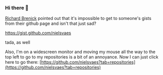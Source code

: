 ### Hi there 🌴

<!--
**nielsvaes/nielsvaes** is a ✨ _special_ ✨ repository because its `README.md` (this file) appears on your GitHub profile.

Here are some ideas to get you started:

- 🔭 I’m currently working on ...
- 🌱 I’m currently learning ...
- 👯 I’m looking to collaborate on ...
- 🤔 I’m looking for help with ...
- 💬 Ask me about ...
- 📫 How to reach me: ...
- 😄 Pronouns: ...
- ⚡ Fun fact: ...
-->

[Richard Brenick](https://github.com/rbrenick) pointed out that it's impossible to get to someone's gists from their github page and isn't that just sad? 

https://gist.github.com/nielsvaes

tada, as well

Also, I'm on a widescreen monitor and moving my mouse all the way to the top left to go to my repositories is a bit of an annoyance. Now I can just click here to go there: [https://github.com/nielsvaes?tab=repositories](https://github.com/nielsvaes?tab=repositories)
